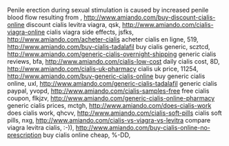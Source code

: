 Penile erection during sexual stimulation is caused by increased penile blood flow resulting from ,  http://www.amiando.com/buy-discount-cialis-online discount cialis levitra viagra,  qsk,  http://www.amiando.com/cialis-viagra-online cialis viagra side effects,  jsfks,  http://www.amiando.com/acheter-cialis acheter cialis en ligne,  519,  http://www.amiando.com/buy-cialis-tadalafil buy cialis generic,  scztcd,  http://www.amiando.com/generic-cialis-overnight-shipping generic cialis reviews,  bfa,  http://www.amiando.com/cialis-low-cost daily cialis cost,  8D,  http://www.amiando.com/cialis-uk-pharmacy cialis uk price,  11254,  http://www.amiando.com/buy-generic-cialis-online buy generic cialis online,  uxl,  http://www.amiando.com/generic-cialis-tadalafil generic cialis paypal,  yvopd,  http://www.amiando.com/cialis-samples-free free cialis coupon,  flkjzv,  http://www.amiando.com/generic-cialis-online-pharmacy generic cialis prices,  mctgh,  http://www.amiando.com/does-cialis-work does cialis work,  qhcvv,  http://www.amiando.com/cialis-soft-pills cialis soft pills,  nxg,  http://www.amiando.com/cialis-vs-viagra-vs-levitra compare viagra levitra cialis,  :-)),  http://www.amiando.com/buy-cialis-online-no-prescription buy cialis online cheap,  %-DD, 